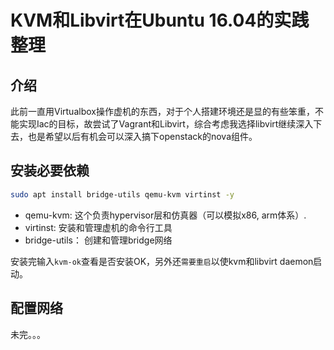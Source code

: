 # KVM和Libvirt在Ubuntu 16.04的实践整理

## 介绍

此前一直用Virtualbox操作虚机的东西，对于个人搭建环境还是显的有些笨重，不能实现Iac的目标，故尝试了Vagrant和Libvirt，综合考虑我选择libvirt继续深入下去，也是希望以后有机会可以深入搞下openstack的nova组件。

## 安装必要依赖


```bash
sudo apt install bridge-utils qemu-kvm virtinst -y
```

- qemu-kvm: 这个负责hypervisor层和仿真器（可以模拟x86, arm体系）.
- virtinst: 安装和管理虚机的命令行工具
- bridge-utils： 创建和管理bridge网络


安装完输入`kvm-ok`查看是否安装OK，另外还`需要重启`以使kvm和libvirt daemon启动。

## 配置网络

未完。。。
